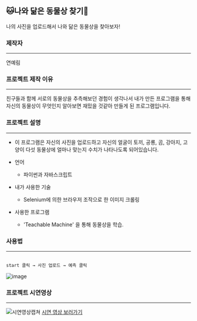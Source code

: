 :cat:나와 닮은 동물상 찾기:rabbit:
----------------------
나의 사진을 업로드해서 나와 닮은 동물상을 찾아보자!
### 제작자
-----------
 연예림

### **프로젝트 제작 이유**
----------------------
친구들과 함께 서로의 동물상을 추측해보던 경험이 생각나서 내가 만든 프로그램을 통해 자신의 동물상이 무엇인지 알아보면 재밌을 것같아 만들게 된 프로그램입니다. 


### **프로젝트 설명**
----------------
+ 이 프로그램은 자신의 사진을 업로드하고 자신의 얼굴이 토끼, 공룡, 곰, 강아지, 고양이  다섯 동물상에 얼마나 맞는지 수치가 나타나도록 되어있습니다.

+ 언어
    + 파이썬과 자바스크립트

+ 내가 사용한 기술
    + Selenium에 의한 브라우저 조작으로 한 이미지 크롤링

+ 사용한 프로그램
    + 'Teachable Machine' 을 통해 동물상을 학습.

### 사용법
---------
~~~

start 클릭 → 사진 업로드 → 예측 클릭

~~~
![image](https://user-images.githubusercontent.com/71479345/100493147-8d836580-3177-11eb-9a7d-3def5373f46c.png)

### **프로젝트 시연영상**
--------
![시연영상캡쳐](https://user-images.githubusercontent.com/71479345/100492701-1b5c5200-3172-11eb-840a-391579349ea2.png)
[시연 영상 보러가기](https://youtu.be/aBGY4WbUFxg)
